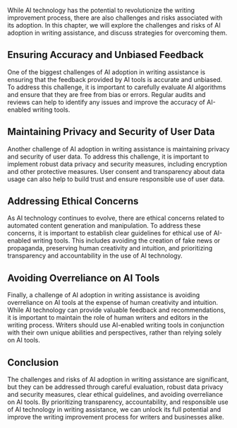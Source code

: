 
While AI technology has the potential to revolutionize the writing improvement process, there are also challenges and risks associated with its adoption. In this chapter, we will explore the challenges and risks of AI adoption in writing assistance, and discuss strategies for overcoming them.

Ensuring Accuracy and Unbiased Feedback
---------------------------------------

One of the biggest challenges of AI adoption in writing assistance is ensuring that the feedback provided by AI tools is accurate and unbiased. To address this challenge, it is important to carefully evaluate AI algorithms and ensure that they are free from bias or errors. Regular audits and reviews can help to identify any issues and improve the accuracy of AI-enabled writing tools.

Maintaining Privacy and Security of User Data
---------------------------------------------

Another challenge of AI adoption in writing assistance is maintaining privacy and security of user data. To address this challenge, it is important to implement robust data privacy and security measures, including encryption and other protective measures. User consent and transparency about data usage can also help to build trust and ensure responsible use of user data.

Addressing Ethical Concerns
---------------------------

As AI technology continues to evolve, there are ethical concerns related to automated content generation and manipulation. To address these concerns, it is important to establish clear guidelines for ethical use of AI-enabled writing tools. This includes avoiding the creation of fake news or propaganda, preserving human creativity and intuition, and prioritizing transparency and accountability in the use of AI technology.

Avoiding Overreliance on AI Tools
---------------------------------

Finally, a challenge of AI adoption in writing assistance is avoiding overreliance on AI tools at the expense of human creativity and intuition. While AI technology can provide valuable feedback and recommendations, it is important to maintain the role of human writers and editors in the writing process. Writers should use AI-enabled writing tools in conjunction with their own unique abilities and perspectives, rather than relying solely on AI tools.

Conclusion
----------

The challenges and risks of AI adoption in writing assistance are significant, but they can be addressed through careful evaluation, robust data privacy and security measures, clear ethical guidelines, and avoiding overreliance on AI tools. By prioritizing transparency, accountability, and responsible use of AI technology in writing assistance, we can unlock its full potential and improve the writing improvement process for writers and businesses alike.
